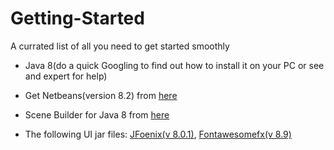 # Getting-Started
A currated list of all you need to get started smoothly

- Java 8(do a quick Googling to find out how to install it on your PC or see and expert for help)

- Get Netbeans(version 8.2) from [here](https://netbeans.org/downloads/) 

- Scene Builder for Java 8 from [here](http://gluonhq.com/products/scene-builder/)

- The following UI jar files: [JFoenix(v 8.0.1)](https://search.maven.org/remotecontent?filepath=com/jfoenix/jfoenix/8.0.1/jfoenix-8.0.1.jar), [Fontawesomefx(v 8.9)](https://search.maven.org/remotecontent?filepath=de/jensd/fontawesomefx/8.9/fontawesomefx-8.9.jar)  

